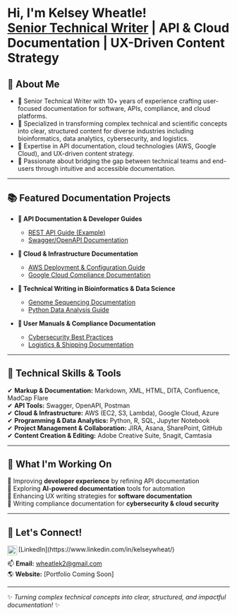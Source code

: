 <h1>Hi, I'm Kelsey Wheatle! <br/> <a href="https://www.linkedin.com/in/kelseywheat/">Senior Technical Writer</a> | API & Cloud Documentation | UX-Driven Content Strategy</h1>

<h2>📝 About Me</h2>
<ul>
  <li>🔹 Senior Technical Writer with 10+ years of experience crafting user-focused documentation for software, APIs, compliance, and cloud platforms.</li>
  <li>🔹 Specialized in transforming complex technical and scientific concepts into clear, structured content for diverse industries including bioinformatics, data analytics, cybersecurity, and logistics.</li>
  <li>🔹 Expertise in API documentation, cloud technologies (AWS, Google Cloud), and UX-driven content strategy.</li>
  <li>🔹 Passionate about bridging the gap between technical teams and end-users through intuitive and accessible documentation.</li>
</ul>

---

<h2>📚 Featured Documentation Projects</h2>

- **📌 API Documentation & Developer Guides**
  - [REST API Guide (Example)](https://github.com/kelsey-wheatle/api-documentation-sample)
  - [Swagger/OpenAPI Documentation](https://github.com/kelsey-wheatle/swagger-example)

- **📌 Cloud & Infrastructure Documentation**
  - [AWS Deployment & Configuration Guide](https://github.com/kelsey-wheatle/aws-setup-guide)
  - [Google Cloud Compliance Documentation](https://github.com/kelsey-wheatle/gcp-compliance)

- **📌 Technical Writing in Bioinformatics & Data Science**
  - [Genome Sequencing Documentation](https://github.com/kelsey-wheatle/bioinformatics-docs)
  - [Python Data Analysis Guide](https://github.com/kelsey-wheatle/python-data-guide)

- **📌 User Manuals & Compliance Documentation**
  - [Cybersecurity Best Practices](https://github.com/kelsey-wheatle/security-compliance-guide)
  - [Logistics & Shipping Documentation](https://github.com/kelsey-wheatle/logistics-docs)

---

<h2>🔧 Technical Skills & Tools</h2>

✔ **Markup & Documentation:** Markdown, XML, HTML, DITA, Confluence, MadCap Flare  
✔ **API Tools:** Swagger, OpenAPI, Postman  
✔ **Cloud & Infrastructure:** AWS (EC2, S3, Lambda), Google Cloud, Azure  
✔ **Programming & Data Analytics:** Python, R, SQL, Jupyter Notebook  
✔ **Project Management & Collaboration:** JIRA, Asana, SharePoint, GitHub  
✔ **Content Creation & Editing:** Adobe Creative Suite, Snagit, Camtasia  

---

<h2>🎯 What I'm Working On</h2>

🚀 Improving **developer experience** by refining API documentation  
🚀 Exploring **AI-powered documentation** tools for automation  
🚀 Enhancing UX writing strategies for **software documentation**  
🚀 Writing compliance documentation for **cybersecurity & cloud security**  

---

<h2> 🤝 Let's Connect!</h2>

<a href="https://www.linkedin.com/in/kelseywheat/">
  <img align="left" alt="Kelsey Wheatle | LinkedIn" width="22px" src="https://cdn.jsdelivr.net/npm/simple-icons@v3/icons/linkedin.svg" />
</a> [LinkedIn](https://www.linkedin.com/in/kelseywheat/)  

📫 **Email:** wheatlek2@gmail.com  
🌎 **Website:** [Portfolio Coming Soon]  

---
✨ _Turning complex technical concepts into clear, structured, and impactful documentation!_ ✨
